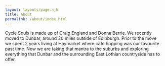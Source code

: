 ```yaml
---
layout: layouts/page.njk
title: About
permalink: /about/index.html
---
```

Cycle Souls is made up of Craig England and Donna Berrie. We recently moved to Dunbar, around 30 miles outside of Edinburgh. Prior to the move we spent 2 years living at Haymarket where cafe hopping was our favourite past time. Now we are taking that mantra to the suburbs and exploring everything that Dunbar and the surrounding East Lothian countryside has to offer.